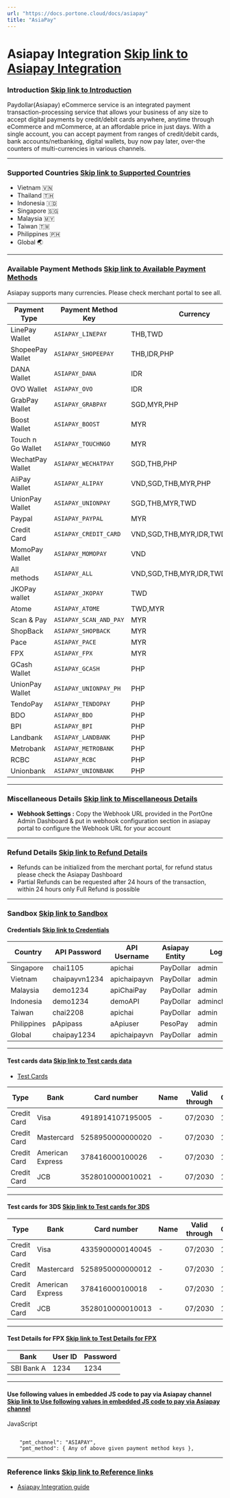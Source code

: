 ```yaml
---
url: "https://docs.portone.cloud/docs/asiapay"
title: "AsiaPay"
---
```


# Asiapay Integration   [Skip link to Asiapay Integration](https://docs.portone.cloud/docs/asiapay\#asiapay-integration)

### Introduction   [Skip link to Introduction](https://docs.portone.cloud/docs/asiapay\#introduction)

Paydollar(Asiapay) eCommerce service is an integrated payment transaction-processing service that allows your business of any size to accept digital payments by credit/debit cards anywhere, anytime through eCommerce and mCommerce, at an affordable price in just days. With a single account, you can accept payment from ranges of credit/debit cards, bank accounts/netbanking, digital wallets, buy now pay later, over-the counters of multi-currencies in various channels.

* * *

### Supported Countries   [Skip link to Supported Countries](https://docs.portone.cloud/docs/asiapay\#supported-countries)

- Vietnam 🇻🇳
- Thailand 🇹🇭
- Indonesia 🇮🇩
- Singapore 🇸🇬
- Malaysia 🇲🇾
- Taiwan 🇹🇼
- Philippines 🇵🇭
- Global 🌏

* * *

### Available Payment Methods   [Skip link to Available Payment Methods](https://docs.portone.cloud/docs/asiapay\#available-payment-methods)

Asiapay supports many currencies. Please check merchant portal to see all.

| Payment Type | Payment Method Key | Currency | Status | Sandbox Availability |
| --- | --- | --- | --- | --- |
| LinePay Wallet | `ASIAPAY_LINEPAY` | THB,TWD | ✅ | ❌ |
| ShopeePay Wallet | `ASIAPAY_SHOPEEPAY` | THB,IDR,PHP | ✅ | ❌ |
| DANA Wallet | `ASIAPAY_DANA` | IDR | ✅ | ❌ |
| OVO Wallet | `ASIAPAY_OVO` | IDR | ✅ | ❌ |
| GrabPay Wallet | `ASIAPAY_GRABPAY` | SGD,MYR,PHP | ✅ | ❌ |
| Boost Wallet | `ASIAPAY_BOOST` | MYR | ✅ | ❌ |
| Touch n Go Wallet | `ASIAPAY_TOUCHNGO` | MYR | ✅ | ❌ |
| WechatPay Wallet | `ASIAPAY_WECHATPAY` | SGD,THB,PHP | ✅ | ❌ |
| AliPay Wallet | `ASIAPAY_ALIPAY` | VND,SGD,THB,MYR,PHP | ✅ | ❌ |
| UnionPay Wallet | `ASIAPAY_UNIONPAY` | SGD,THB,MYR,TWD | ✅ | ❌ |
| Paypal | `ASIAPAY_PAYPAL` | MYR | ✅ | ❌ |
| Credit Card | `ASIAPAY_CREDIT_CARD` | VND,SGD,THB,MYR,IDR,TWD,PHP,USD | ✅ | ✅ |
| MomoPay Wallet | `ASIAPAY_MOMOPAY` | VND | ✅ | ❌ |
| All methods | `ASIAPAY_ALL` | VND,SGD,THB,MYR,IDR,TWD,PHP | ✅ | ❌ |
| JKOPay wallet | `ASIAPAY_JKOPAY` | TWD | ✅ | ❌ |
| Atome | `ASIAPAY_ATOME` | TWD,MYR | ✅ | ❌ |
| Scan & Pay | `ASIAPAY_SCAN_AND_PAY` | MYR | ✅ | ❌ |
| ShopBack | `ASIAPAY_SHOPBACK` | MYR | ✅ | ❌ |
| Pace | `ASIAPAY_PACE` | MYR | ✅ | ❌ |
| FPX | `ASIAPAY_FPX` | MYR | ✅ | ✅ |
| GCash Wallet | `ASIAPAY_GCASH` | PHP | ✅ | ❌ |
| UnionPay Wallet | `ASIAPAY_UNIONPAY_PH` | PHP | ✅ | ❌ |
| TendoPay | `ASIAPAY_TENDOPAY` | PHP | ✅ | ❌ |
| BDO | `ASIAPAY_BDO` | PHP | ✅ | ❌ |
| BPI | `ASIAPAY_BPI` | PHP | ✅ | ❌ |
| Landbank | `ASIAPAY_LANDBANK` | PHP | ✅ | ❌ |
| Metrobank | `ASIAPAY_METROBANK` | PHP | ✅ | ❌ |
| RCBC | `ASIAPAY_RCBC` | PHP | ✅ | ❌ |
| Unionbank | `ASIAPAY_UNIONBANK` | PHP | ✅ | ❌ |

* * *

### Miscellaneous Details   [Skip link to Miscellaneous Details](https://docs.portone.cloud/docs/asiapay\#miscellaneous-details)

- **Webhook Settings :** Copy the Webhook URL provided in the PortOne Admin Dashboard & put in webhook configuration section in asiapay portal to configure the Webhook URL for your account

* * *

### Refund Details   [Skip link to Refund Details](https://docs.portone.cloud/docs/asiapay\#refund-details)

- Refunds can be initialized from the merchant portal, for refund status please check the Asiapay Dashboard
- Partial Refunds can be requested after 24 hours of the transaction, within 24 hours only Full Refund is possible

* * *

### Sandbox   [Skip link to Sandbox](https://docs.portone.cloud/docs/asiapay\#sandbox)

#### Credentials   [Skip link to Credentials](https://docs.portone.cloud/docs/asiapay\#credentials)

| Country | API Password | API Username | Asiapay Entity | Login Id | Merchant Id | Password | Secure Secret | Currency |
| --- | --- | --- | --- | --- | --- | --- | --- | --- |
| Singapore | chai1105 | apichai | PayDollar | admin | 12108635 | E2k$k^N^C#T5 | SC2Al0jnIydO6rWsKkMAPB8gsVa11kab | SGD |
| Vietnam | chaipayvn1234 | apichaipayvn | PayDollar | admin | 74001645 | A!U4T@p6H5e$ | InhcXVnTP07ewFdmiVAifRJFvHkm6SO6 | VND |
| Malaysia | demo1234 | apiChaiPay | PayDollar | admin | 85006409 | E3l5N^u$R1u@ | A5eFnKvtAvp9cNLyOMyNoQxK8wKGFyp8 | MYR |
| Indonesia | demo1234 | demoAPI | PayDollar | adminchaipayid | 36002095 | z4q1p7i!G3g^ | EU4maU50o1SQRadHSFS687bQ03D4LOya | IDR |
| Taiwan | chai2208 | apichai | PayDollar | admin | 91001141 | X@P!F@n!b7j0 | NA | TWD |
| Philippines | pApipass | aApiuser | PesoPay | admin | 18075907 | WDNXMrM@7 | tR4hpfFcZfQcRx7EC1rwGZ5kQxerxFEq | PHP |
| Global | chaipay1234 | apichaipayvn | PayDollar | admin | 74001999 | w^s4k$j$l2x5 | GLAG7BnbcmuHCbtH3C0K3QgiODgDDD0W | USD |

* * *

#### Test cards data   [Skip link to Test cards data](https://docs.portone.cloud/docs/asiapay\#test-cards-data)

- [Test Cards](https://test.pesopay.com/b2cuat/eng/merchant/support/threeDSTestingCardInfo.html)

| Type | Bank | Card number | Name | Valid through | CVV/OTP |
| --- | --- | --- | --- | --- | --- |
| Credit Card | Visa | 4918914107195005 | - | 07/2030 | 123 |
| Credit Card | Mastercard | 5258950000000020 | - | 07/2030 | 123 |
| Credit Card | American Express | 378416000100026 | - | 07/2030 | 1234 |
| Credit Card | JCB | 3528010000010021 | - | 07/2030 | 123 |

* * *

#### Test cards for 3DS   [Skip link to Test cards for 3DS](https://docs.portone.cloud/docs/asiapay\#test-cards-for-3ds)

| Type | Bank | Card number | Name | Valid through | CVV/OTP | One Time Passcode |
| --- | --- | --- | --- | --- | --- | --- |
| Credit Card | Visa | 4335900000140045 | - | 07/2030 | 123 | password |
| Credit Card | Mastercard | 5258950000000012 | - | 07/2030 | 123 | password |
| Credit Card | American Express | 378416000100018 | - | 07/2030 | 1234 | password |
| Credit Card | JCB | 3528010000010013 | - | 07/2030 | 123 | password |

* * *

#### Test Details for FPX   [Skip link to Test Details for FPX](https://docs.portone.cloud/docs/asiapay\#test-details-for-fpx)

| Bank | User ID | Password |
| --- | --- | --- |
| SBI Bank A | 1234 | 1234 |

* * *

#### Use following values in embedded JS code to pay via Asiapay channel   [Skip link to Use following values in embedded JS code to pay via Asiapay channel](https://docs.portone.cloud/docs/asiapay\#use-following-values-in-embedded-js-code-to-pay-via-asiapay-channel)

JavaScript

```rdmd-code lang-javascript theme-light

    "pmt_channel": "ASIAPAY",
    "pmt_method": { Any of above given payment method keys },

```

* * *

### Reference links   [Skip link to Reference links](https://docs.portone.cloud/docs/asiapay\#reference-links)

- [Asiapay Integration guide](http://www.paydollar.com/pdf/op/enpdintguide.pdf)